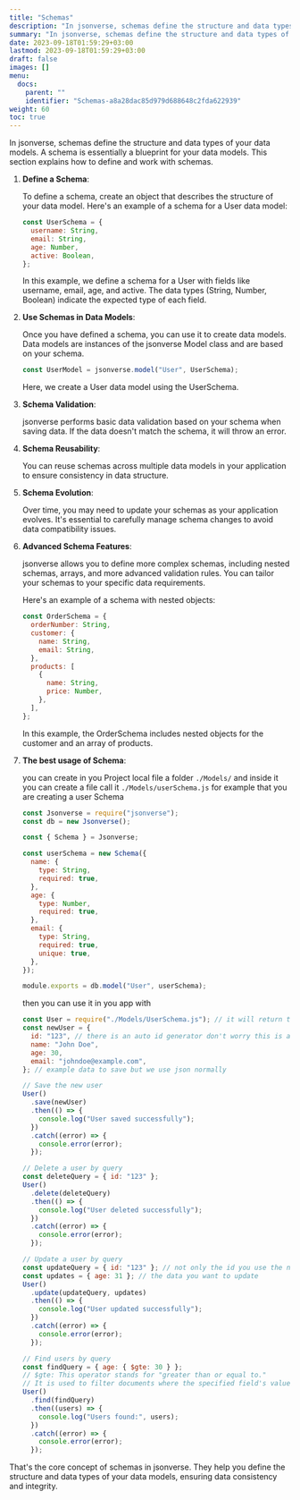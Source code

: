 ```yaml
---
title: "Schemas"
description: "In jsonverse, schemas define the structure and data types of your data models. A schema is essentially a blueprint for your data models. This section explains how to define and work with schemas."
summary: "In jsonverse, schemas define the structure and data types of your data models. A schema is essentially a blueprint for your data models. This section explains how to define and work with schemas."
date: 2023-09-18T01:59:29+03:00
lastmod: 2023-09-18T01:59:29+03:00
draft: false
images: []
menu:
  docs:
    parent: ""
    identifier: "Schemas-a8a28dac85d979d688648c2fda622939"
weight: 60
toc: true
---
```


In jsonverse, schemas define the structure and data types of your data models. A schema is essentially a blueprint for your data models. This section explains how to define and work with schemas.

1. **Define a Schema**:

   To define a schema, create an object that describes the structure of your data model. Here's an example of a schema for a User data model:

   ```javascript
   const UserSchema = {
     username: String,
     email: String,
     age: Number,
     active: Boolean,
   };
   ```

   In this example, we define a schema for a User with fields like username, email, age, and active. The data types (String, Number, Boolean) indicate the expected type of each field.

2. **Use Schemas in Data Models**:

   Once you have defined a schema, you can use it to create data models. Data models are instances of the jsonverse Model class and are based on your schema.

   ```javascript
   const UserModel = jsonverse.model("User", UserSchema);
   ```

   Here, we create a User data model using the UserSchema.

3. **Schema Validation**:

   jsonverse performs basic data validation based on your schema when saving data. If the data doesn't match the schema, it will throw an error.

4. **Schema Reusability**:

   You can reuse schemas across multiple data models in your application to ensure consistency in data structure.

5. **Schema Evolution**:

   Over time, you may need to update your schemas as your application evolves. It's essential to carefully manage schema changes to avoid data compatibility issues.

6. **Advanced Schema Features**:

   jsonverse allows you to define more complex schemas, including nested schemas, arrays, and more advanced validation rules. You can tailor your schemas to your specific data requirements.

   Here's an example of a schema with nested objects:

   ```javascript
   const OrderSchema = {
     orderNumber: String,
     customer: {
       name: String,
       email: String,
     },
     products: [
       {
         name: String,
         price: Number,
       },
     ],
   };
   ```

   In this example, the OrderSchema includes nested objects for the customer and an array of products.

7. **The best usage of Schema**:

   you can create in you Project local file a folder `./Models/` and inside it you can create a file call it `./Models/userSchema.js` for example that you are creating a user Schema

   ```javascript
   const Jsonverse = require("jsonverse");
   const db = new Jsonverse();
   
   const { Schema } = Jsonverse;
   
   const userSchema = new Schema({
     name: {
       type: String,
       required: true,
     },
     age: {
       type: Number,
       required: true,
     },
     email: {
       type: String,
       required: true,
       unique: true,
     },
   });
   
   module.exports = db.model("User", userSchema);
   ```

   then you can use it in you app with

   ```javascript
   const User = require("./Models/UserSchema.js"); // it will return the "db.model("User", userSchema)"
   const newUser = {
     id: "123", // there is an auto id generator don't worry this is an example // or you can set a custom id by setting that id: what you want
     name: "John Doe",
     age: 30,
     email: "johndoe@example.com",
   }; // example data to save but we use json normally
   
   // Save the new user
   User()
     .save(newUser)
     .then(() => {
       console.log("User saved successfully");
     })
     .catch((error) => {
       console.error(error);
     });
   
   // Delete a user by query
   const deleteQuery = { id: "123" };
   User()
     .delete(deleteQuery)
     .then(() => {
       console.log("User deleted successfully");
     })
     .catch((error) => {
       console.error(error);
     });
   
   // Update a user by query
   const updateQuery = { id: "123" }; // not only the id you use the name or any query like { name: ''John Doe }
   const updates = { age: 31 }; // the data you want to update
   User()
     .update(updateQuery, updates)
     .then(() => {
       console.log("User updated successfully");
     })
     .catch((error) => {
       console.error(error);
     });
   
   // Find users by query
   const findQuery = { age: { $gte: 30 } };
   // $gte: This operator stands for "greater than or equal to."
   // It is used to filter documents where the specified field's value is greater than or equal to the specified value
   User()
     .find(findQuery)
     .then((users) => {
       console.log("Users found:", users);
     })
     .catch((error) => {
       console.error(error);
     });
   ```

That's the core concept of schemas in jsonverse. They help you define the structure and data types of your data models, ensuring data consistency and integrity.
